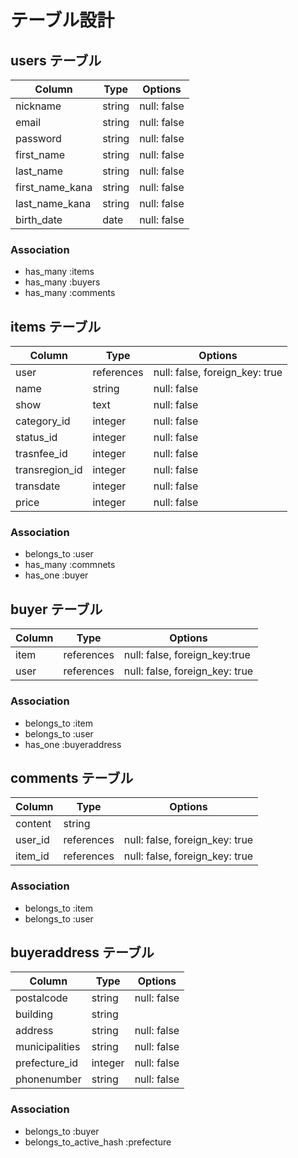 # テーブル設計

## users テーブル

| Column            | Type   | Options     |
| ----------------- | ------ | ----------- |
| nickname          | string | null: false |
| email             | string | null: false |
| password          | string | null: false |
| first_name        | string | null: false |
| last_name         | string | null: false |
| first_name_kana   | string | null: false |
| last_name_kana    | string | null: false |
| birth_date        | date   | null: false |

### Association

- has_many :items
- has_many :buyers
- has_many :comments

## items テーブル

| Column            | Type       | Options     |
| ----------------- | ------     | ----------- |
| user              | references | null: false, foreign_key: true |
| name              | string     | null: false |
| show              | text       | null: false |
| category_id       | integer    | null: false |
| status_id         | integer    | null: false |
| trasnfee_id       | integer    | null: false |
| transregion_id    | integer    | null: false |
| transdate         | integer    | null: false |
| price             | integer    | null: false |

### Association

- belongs_to :user
- has_many   :commnets
- has_one    :buyer

## buyer テーブル

| Column            | Type       | Options                        |
| ------            | ---------- | ------------------------------ |
| item              | references | null: false, foreign_key:true  |
| user              | references | null: false, foreign_key: true |

### Association

- belongs_to :item
- belongs_to :user
- has_one    :buyeraddress

## comments テーブル

| Column  | Type       | Options                        |
| ------- | ---------- | ------------------------------ |
| content | string     |                                |
| user_id | references | null: false, foreign_key: true |
| item_id | references | null: false, foreign_key: true |

### Association

- belongs_to :item
- belongs_to :user


## buyeraddress テーブル

| Column         | Type       | Options                        |
| -------        | ---------- | ------------------------------ |
| postalcode     | string     | null: false                    |
| building       | string     |                                |
| address        | string     | null: false                    |
| municipalities | string     | null: false                    |
| prefecture_id  | integer    | null: false                    |
| phonenumber    | string     | null: false                    |

### Association

- belongs_to :buyer
- belongs_to_active_hash :prefecture
